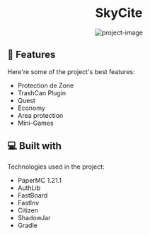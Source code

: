 <h1 align="center" id="title">SkyCite</h1>

<p align="center"><img src="https://avatars.githubusercontent.com/u/143136564?s=200&amp;v=4" alt="project-image"></p>

  
  
<h2>🧐 Features</h2>

Here're some of the project's best features:

*   Protection de Zone
*   TrashCan Plugin
*   Quest
*   Economy
*   Area protection
*   Mini-Games

  
  
<h2>💻 Built with</h2>

Technologies used in the project:

*   PaperMC 1.21.1
*   AuthLib
*   FastBoard
*   FastInv
*   Citizen
*   ShadowJar
*   Gradle
